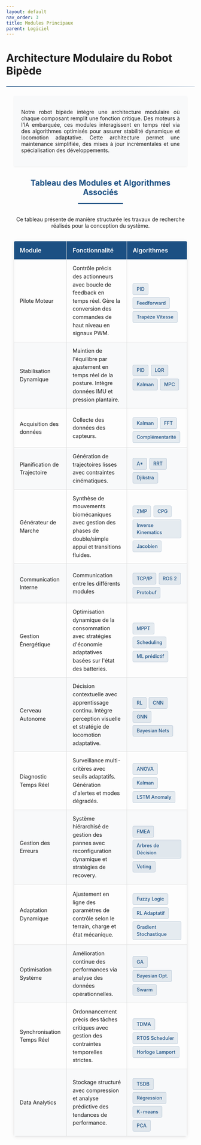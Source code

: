 ```yaml
---
layout: default
nav_order: 3
title: Modules Principaux
parent: Logiciel
---
```


# Architecture Modulaire du Robot Bipède

<hr>

<style>
:root {
    --primary-color: #1c5083;
    --secondary-color: #143c64;
    --accent-color: rgba(28, 80, 131, 0.1);
    --text-color: #333;
    --light-bg: #f8f9fa;
    --border-color: #ddd;
}

/* Typographie améliorée */
.content-wrapper {
    max-width: 1200px;
    margin: 0 auto;
    padding: 0 20px;
}


/* Séparateur moderne */
hr {
    border: none;
    height: 2px;
    background: linear-gradient(90deg, var(--primary-color), rgba(28, 80, 131, 0.2));
    margin: 1.5rem 0;
}

/* Encart d'introduction */
.intro-box {
    background-color: var(--light-bg);
    text-align:justify;
    padding: 1.25rem;
    margin: 1.5rem 0;
    border-radius: 0 4px 4px 0;
    box-shadow: 0 2px 4px rgba(0,0,0,0.05);
}

/* Style des algorithmes */
.module-algorithms {
    margin-top: 0.75rem;
    display: flex;
    flex-wrap: wrap;
    gap: 0.4rem;
}

.algorithm-link {
    display: inline-block;
    background-color: var(--accent-color);
    color: var(--primary-color);
    padding: 0.3rem 0.6rem;
    border-radius: 4px;
    text-decoration: none;
    transition: all 0.2s ease;
    border: 1px solid rgba(28, 80, 131, 0.2);
    font-size: 0.8rem;
    font-weight: 500;
}

.algorithm-link:hover {
    background-color: var(--primary-color);
    color: white;
    transform: translateY(-1px);
    box-shadow: 0 2px 6px rgba(0,0,0,0.1);
}

/* Tableau amélioré */
.table-container {
    overflow-x: auto;
    margin: 2rem 0;
    border-radius: 6px;
    box-shadow: 0 2px 10px rgba(0,0,0,0.08);
}

.tg {
    border-collapse: collapse;
    border-spacing: 0;
    width: 100%;
    margin: 0 auto;
}

.tg td {
    border: 1px solid var(--border-color);
    padding: 12px 15px;
    font-size: 0.9rem;
    line-height: 1.5;
}

.tg th {
    border: 1px solid var(--border-color);
    background-color: var(--primary-color);
    color: white;
    padding: 14px 15px;
    font-weight: 600;
    text-align: left;
}

.tg tr:nth-child(even) {
    background-color: var(--light-bg);
}

.tg tr:hover {
    background-color: rgba(28, 80, 131, 0.05);
}

/* Section centrée */
.section-header {
    text-align: center;
    margin: 2rem 0;
    position: relative;
    color: var(--primary-color);
}

.section-header:after {
    content: "";
    display: block;
    width: 120px;
    height: 3px;
    background: var(--primary-color);
    margin: 1rem auto 0;
}

/* Responsive */
@media (max-width: 768px) {
    .tg td, .tg th {
        padding: 8px 10px;
        font-size: 0.85rem;
    }
}
</style>

<div class="content-wrapper">

<div class="intro-box">
    <p>Notre robot bipède intègre une architecture modulaire où chaque composant remplit une fonction critique. Des moteurs à l'IA embarquée, ces modules interagissent en temps réel via des algorithmes optimisés pour assurer stabilité dynamique et locomotion adaptative. Cette architecture permet une maintenance simplifiée, des mises à jour incrémentales et une spécialisation des développements.</p>
</div>

<h2 class="section-header">Tableau des Modules et Algorithmes Associés</h2>

<p style="text-align:center; font-size:14px; margin-top:12px;">Ce tableau présente de manière structurée les travaux de recherche réalisés pour la conception du système.</p>

<div class="table-container">
<table class="tg">
<thead>
  <tr>
    <th class="tg-rahz">Module</th>
    <th class="tg-rahz">Fonctionnalité</th>
    <th class="tg-rahz">Algorithmes</th>
  </tr>
</thead>
<tbody>
  <tr>
    <td class="tg-dvid">Pilote Moteur</td>
    <td class="tg-y698">Contrôle précis des actionneurs avec boucle de feedback en temps réel. Gère la conversion des commandes de haut niveau en signaux PWM.</td>
    <td class="tg-y698">
        <div class="module-algorithms">
            <a href="{{ site.baseurl }}/arborescence/software/module/algo/pilote_moteur/pid" class="algorithm-link">PID</a>
            <a href="{{ site.baseurl }}/arborescence/software/module/algo/pilote_moteur/feedforward" class="algorithm-link">Feedforward</a>
            <a href="{{ site.baseurl }}/arborescence/software/module/algo/pilote_moteur/trapeze_vitesse" class="algorithm-link">Trapèze Vitesse</a>
        </div>
    </td>
  </tr>
  <tr>
    <td class="tg-fymr">Stabilisation Dynamique</td>
    <td class="tg-0pky">Maintien de l'équilibre par ajustement en temps réel de la posture. Intègre données IMU et pression plantaire.</td>
    <td class="tg-0pky">
        <div class="module-algorithms">
            <a href="{{ site.baseurl }}/arborescence/software/module/algo/pilote_moteur/pid" class="algorithm-link">PID</a>
            <a href="{{ site.baseurl }}/arborescence/software/module/algo/regulateur" class="algorithm-link">LQR</a>
            <a href="{{ site.baseurl }}/arborescence/software/module/algo/acquisition_donnée/kalman" class="algorithm-link">Kalman</a>
            <a href="{{ site.baseurl }}/arborescence/software/module/algo/mpc" class="algorithm-link">MPC</a>
        </div>
    </td>
  </tr>
  <tr>
    <td class="tg-dvid">Acquisition des données</td>
    <td class="tg-y698">Collecte des données des capteurs.</td>
    <td class="tg-y698">
        <div class="module-algorithms">
            <a href="{{ site.baseurl }}/arborescence/software/module/algo/acquisition_donnée/kalman" class="algorithm-link">Kalman</a>
            <a href="{{ site.baseurl }}/arborescence/software/module/algo/acquisition_donnée/FFT" class="algorithm-link">FFT</a>
            <a href="{{ site.baseurl }}/arborescence/software/module/algo/acquisition_donnée/filtre_complementarite" class="algorithm-link">Complémentarité</a>            
        </div>
    </td>
  </tr>
  <tr>
    <td class="tg-fymr">Planification de Trajectoire</td>
    <td class="tg-0pky">Génération de trajectoires lisses avec contraintes cinématiques.</td>
    <td class="tg-0pky">
        <div class="module-algorithms">
            <a href="{{ site.baseurl }}/arborescence/software/module/algo/trajectoire/algo_A_etoile" class="algorithm-link">A*</a>
            <a href="{{ site.baseurl }}/arborescence/software/module/algo/trajectoire/rrt" class="algorithm-link">RRT</a>
            <a href="#" class="algorithm-link">Djikstra</a>
        </div>
    </td>
  </tr>
  <tr>
    <td class="tg-dvid">Générateur de Marche</td>
    <td class="tg-y698">Synthèse de mouvements biomécaniques avec gestion des phases de double/simple appui et transitions fluides.</td>
    <td class="tg-y698">
        <div class="module-algorithms">
            <a href="{{ site.baseurl }}/arborescence/software/module/algo/marche/zmp" class="algorithm-link">ZMP</a>
            <a href="{{ site.baseurl }}/arborescence/software/module/algo/marche/cpg" class="algorithm-link">CPG</a>
            <a href="{{ site.baseurl }}/arborescence/software/module/algo/marche/inverse_kinematics" class="algorithm-link">Inverse Kinematics</a>
            <a href="{{ site.baseurl }}/arborescence/software/module/algo/marche/jacobien" class="algorithm-link">Jacobien</a>
        </div>
    </td>
  </tr>
  <tr>
    <td class="tg-fymr">Communication Interne</td>
    <td class="tg-0pky">Communication entre les différents modules</td>
    <td class="tg-0pky">
        <div class="module-algorithms">
            <a href="{{ site.baseurl }}/arborescence/software/module/algo/communication/TCP.IP" class="algorithm-link">TCP/IP</a>
            <a href="{{ site.baseurl }}/arborescence/software/module/algo/communication/ROS2" class="algorithm-link">ROS 2</a>
            <a href="{{ site.baseurl }}/arborescence/software/module/algo/communication/Protobuf" Class="algorithm-link">Protobuf</a>
        </div>
    </td>
  </tr>
  <tr>
    <td class="tg-dvid">Gestion Énergétique</td>
    <td class="tg-y698">Optimisation dynamique de la consommation avec stratégies d'économie adaptatives basées sur l'état des batteries.</td>
    <td class="tg-y698">
        <div class="module-algorithms">
            <a href="#" class="algorithm-link">MPPT</a>
            <a href="#" class="algorithm-link">Scheduling</a>
            <a href="#" class="algorithm-link">ML prédictif</a>
        </div>
    </td>
  </tr>
  <tr>
    <td class="tg-fymr">Cerveau Autonome</td>
    <td class="tg-0pky">Décision contextuelle avec apprentissage continu. Intègre perception visuelle et stratégie de locomotion adaptative.</td>
    <td class="tg-0pky">
        <div class="module-algorithms">
            <a href="{{site.baseurl}}/arborescence/software/module/algo/ia/rl" class="algorithm-link">RL</a>
            <a href="#" class="algorithm-link">CNN</a>
            <a href="#" class="algorithm-link">GNN</a>
            <a href="#" class="algorithm-link">Bayesian Nets</a>
        </div>
    </td>
  </tr>
  <tr>
    <td class="tg-dvid">Diagnostic Temps Réel</td>
    <td class="tg-y698">Surveillance multi-critères avec seuils adaptatifs. Génération d'alertes et modes dégradés.</td>
    <td class="tg-y698">
        <div class="module-algorithms">
            <a href="{{ site.baseurl }}/arborescence/software/module/algo/diag_tps_reel/anova" class="algorithm-link">ANOVA</a>
            <a href="{{ site.baseurl }}/arborescence/software/module/algo/acquisition_donnée/kalman" class="algorithm-link">Kalman</a>
            <a href="#" class="algorithm-link">LSTM Anomaly</a>
        </div>
    </td>
  </tr>
  <tr>
    <td class="tg-fymr">Gestion des Erreurs</td>
    <td class="tg-0pky">Système hiérarchisé de gestion des pannes avec reconfiguration dynamique et stratégies de recovery.</td>
    <td class="tg-0pky">
        <div class="module-algorithms">
            <a href="#" class="algorithm-link">FMEA</a>
            <a href="#" class="algorithm-link">Arbres de Décision</a>
            <a href="#" class="algorithm-link">Voting</a>
        </div>
    </td>
  </tr>
  <tr>
    <td class="tg-dvid">Adaptation Dynamique</td>
    <td class="tg-y698">Ajustement en ligne des paramètres de contrôle selon le terrain, charge et état mécanique.</td>
    <td class="tg-y698">
        <div class="module-algorithms">
            <a href="#" class="algorithm-link">Fuzzy Logic</a>
            <a href="#" class="algorithm-link">RL Adaptatif</a>
            <a href="#" class="algorithm-link">Gradient Stochastique</a>
        </div>
    </td>
  </tr>
  <tr>
    <td class="tg-fymr">Optimisation Système</td>
    <td class="tg-0pky">Amélioration continue des performances via analyse des données opérationnelles.</td>
    <td class="tg-0pky">
        <div class="module-algorithms">
            <a href="#" class="algorithm-link">GA</a>
            <a href="#" class="algorithm-link">Bayesian Opt.</a>
            <a href="#" class="algorithm-link">Swarm</a>
        </div>
    </td>
  </tr>
  <tr>
    <td class="tg-dvid">Synchronisation Temps Réel</td>
    <td class="tg-y698">Ordonnancement précis des tâches critiques avec gestion des contraintes temporelles strictes.</td>
    <td class="tg-y698">
        <div class="module-algorithms">
            <a href="#" class="algorithm-link">TDMA</a>
            <a href="#" class="algorithm-link">RTOS Scheduler</a>
            <a href="#" class="algorithm-link">Horloge Lamport</a>
        </div>
    </td>
  </tr>
  <tr>
    <td class="tg-fymr">Data Analytics</td>
    <td class="tg-0pky">Stockage structuré avec compression et analyse prédictive des tendances de performance.</td>
    <td class="tg-0pky">
        <div class="module-algorithms">
            <a href="{{ site.baseurl }}/arborescence/software/module/algo/bdd/tsdb" class="algorithm-link">TSDB</a>
            <a href="{{ site.baseurl }}/arborescence/software/module/algo/bdd/regression" class="algorithm-link">Régression</a>
            <a href="{{ site.baseurl }}/arborescence/software/module/algo/bdd/k_means" class="algorithm-link">K-means</a>
            <a href="{{ site.baseurl }}/arborescence/software/module/algo/bdd/pca" class="algorithm-link">PCA</a>
        </div>
    </td>
  </tr>
</tbody>
</table>
</div>
